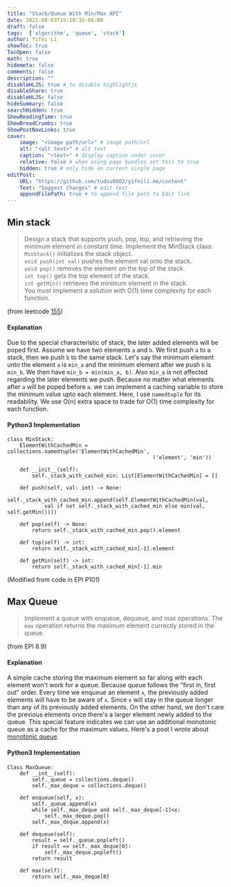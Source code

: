 ```yaml
---
title: "Stack/Queue With Min/Max API"
date: 2022-08-03T19:10:32-04:00
draft: false
tags:  ['algorithm', 'queue', 'stack']
author: Yifei Li
showToc: true
TocOpen: false
math: true
hidemeta: false
comments: false
description: ""
disableHLJS: true # to disable highlightjs
disableShare: true
disableHLJS: false
hideSummary: false
searchHidden: true
ShowReadingTime: true
ShowBreadCrumbs: true
ShowPostNavLinks: true
cover:
    image: "<image path/url>" # image path/url
    alt: "<alt text>" # alt text
    caption: "<text>" # display caption under cover
    relative: false # when using page bundles set this to true
    hidden: true # only hide on current single page
editPost:
    URL: "https://github.com/tudou0002/yifeili.me/content"
    Text: "Suggest Changes" # edit text
    appendFilePath: true # to append file path to Edit link
---
```


## Min stack
> Design a stack that supports push, pop, top, and retrieving the minimum element in constant time.
Implement the MinStack class:  
> `MinStack()` initializes the stack object.  
`void push(int val)` pushes the element val onto the stack.  
`void pop()` removes the element on the top of the stack.  
`int top()` gets the top element of the stack.  
`int getMin()` retrieves the minimum element in the stack.  
You must implement a solution with O(1) time complexity for each function.  

(from leetcode [155](https://leetcode.com/problems/min-stack/))

#### Explanation
Due to the special characteristic of stack, the later added elements will be poped first. Assume we have two elements `a` and `b`. We first push `a` to a stack, then we push `b` to the same stack. Let's say the minimum element unto the element `a` is `min_a` and the minimum element after we push `b` is `min_b`. We then have `min_b = min(min_a, b)`. Also `min_a` is not affected regarding the later elements we push. Because no matter what elements after `a` will be poped before `a`. we can implement a caching variable to store the minimum value upto each element. Here, I use `namedtuple` for its readability. We use O(n) extra space to trade for O(1) time complexity for each function.

#### Python3 Implementation
```python3
class MinStack:
    ElementWithCachedMin = collections.namedtuple('ElementWithCachedMin',
                                               ('element', 'min'))

    def __init__(self):
        self._stack_with_cached_min: List[ElementWithCachedMin] = []

    def push(self, val: int) -> None:
        self._stack_with_cached_min.append(self.ElementWithCachedMin(val,
            val if not self._stack_with_cached_min else min(val, self.getMin())))

    def pop(self) -> None:
        return self._stack_with_cached_min.pop().element
            
    def top(self) -> int:
        return self._stack_with_cached_min[-1].element

    def getMin(self) -> int:
        return self._stack_with_cached_min[-1].min

```
(Modified from code in EPI P101)

## Max Queue
> Implement a queue with enqueue, dequeue, and max operations. The `max` operation returns the maximum element currectly stored in the queue.

(from EPI 8.9)

#### Explanation
A simple cache storing the maximum element so far along with each element won't work for a queue. Because queue follows the "first in, first out" order. Every time we enqueue an element `x`, the previously added elements will have to be aware of `x`. Since `x` will stay in the queue longer than any of its previously added elements. On the other hand, we don't care the previous elements once there's a larger element newly added to the queue. This special feature indicates we can use an additional monotonic queue as a cache for the maximum values. Here's a post I wrote about [monotonic queue](http://yifeili.me/posts/algo/monotonic-queue/).


#### Python3 Implementation
```python3
Class MaxQueue:
    def __int__(self):
        self._queue = collections.deque()
        self._max_deque = collections.deque()

    def enqueue(self, x):
        self._queue.append(x)
        while self._max_deque and self._max_deque[-1]<x:
            self._max_deque.pop()
        self._max_deque.append(x)

    def dequeue(self):
        result = self._queue.popleft()
        if result == self._max_deque[0]:
            self._max_deque.popleft()
        return result

    def max(self):
        return self._max_deque[0]

```